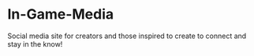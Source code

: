 # In-Game-Media
Social media site for creators and those inspired to create to connect and stay in the know!
